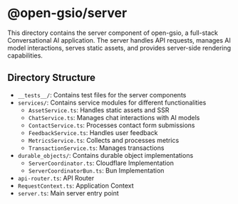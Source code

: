 # @open-gsio/server

This directory contains the server component of open-gsio, a full-stack Conversational AI application. The server handles API requests, manages AI model interactions, serves static assets, and provides server-side rendering capabilities.

## Directory Structure

- `__tests__/`: Contains test files for the server components
- `services/`: Contains service modules for different functionalities
    - `AssetService.ts`: Handles static assets and SSR
    - `ChatService.ts`: Manages chat interactions with AI models
    - `ContactService.ts`: Processes contact form submissions
    - `FeedbackService.ts`: Handles user feedback
    - `MetricsService.ts`: Collects and processes metrics
    - `TransactionService.ts`: Manages transactions
- `durable_objects/`: Contains durable object implementations
    - `ServerCoordinator.ts`: Cloudflare Implementation
    - `ServerCoordinatorBun.ts`: Bun Implementation
- `api-router.ts`: API Router
- `RequestContext.ts`: Application Context
- `server.ts`: Main server entry point